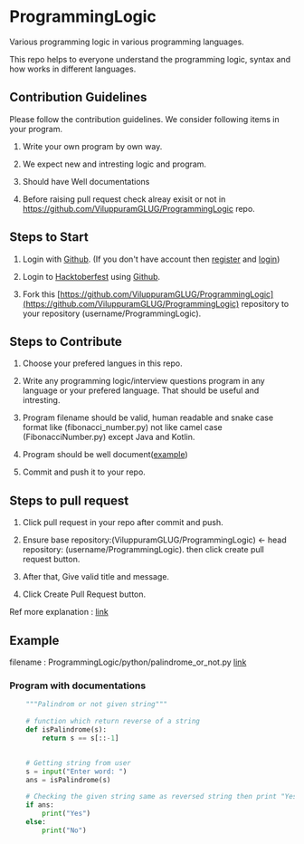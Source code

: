 # ProgrammingLogic

Various programming logic in various programming languages.

This repo helps to everyone understand the programming logic, syntax and how works in different languages.

## Contribution Guidelines

 Please follow the contribution guidelines. We consider following items in your program.

 1. Write your own program by own way.

 2. We expect new and intresting logic and program.

 3. Should have Well documentations

 4. Before raising pull request check alreay exisit or not in https://github.com/ViluppuramGLUG/ProgrammingLogic repo.
    
    
## Steps to Start 

 1. Login with [Github](https://github.com/login). (If you don't have account then [register](https://github.com/join) and [login](https://github.com/login))

 2. Login to [Hacktoberfest](https://hacktoberfest.digitalocean.com) using [Github](https://github.com).

 3. Fork this [https://github.com/ViluppuramGLUG/ProgrammingLogic](https://github.com/ViluppuramGLUG/ProgrammingLogic) repository to your repository (username/ProgrammingLogic).
    
    
## Steps to Contribute

 1. Choose your prefered langues in this repo.

 2. Write any programming logic/interview questions program in any language or your prefered language. That should be useful and intresting. 

 3. Program filename should be valid, human readable and snake case format like (fibonacci_number.py) not like camel case (FibonacciNumber.py) except Java and Kotlin.

 4. Program should be well document([example](#program-with-documentations))

 5. Commit and push it to your repo.
    
## Steps to pull request

 1. Click pull request in your repo after commit and push.

 2. Ensure base repository:(ViluppuramGLUG/ProgrammingLogic) <- head repository: (username/ProgrammingLogic). then click create pull request button.

 3. After that, Give valid title and message.

 4. Click Create Pull Request button.


 Ref more explanation : [link](https://docs.github.com/en/free-pro-team@latest/github/collaborating-with-issues-and-pull-requests/creating-a-pull-request)
    
    
## Example
 filename : ProgrammingLogic/python/palindrome_or_not.py [link](/python/palindrome_or_not.py)

### Program with documentations

``` python
    """Palindrom or not given string"""
    
    # function which return reverse of a string
    def isPalindrome(s):
        return s == s[::-1]
 
 
    # Getting string from user
    s = input("Enter word: ")
    ans = isPalindrome(s)

    # Checking the given string same as reversed string then print "Yes". otherwise print "No"
    if ans:
        print("Yes")
    else:
        print("No")
```
